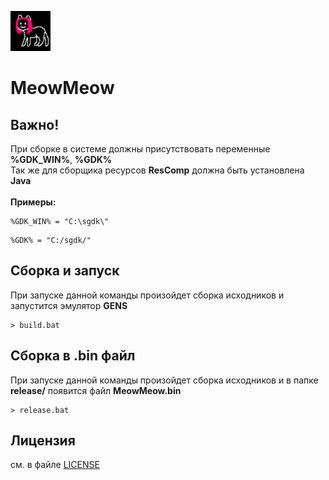 
![Cat](res/cat.png)

# MeowMeow

## Важно!
При сборке в системе должны присутствовать переменные <b>%GDK_WIN%</b>, <B>%GDK%</b><br />
Так же для сборщика ресурсов <b>ResComp</b> должна быть установлена <b>Java</b>
<br><br>
<b>Примеры:</b>

```
%GDK_WIN% = "C:\sgdk\"
```

```
%GDK% = "C:/sgdk/"
```

## Сборка и запуск

При запуске данной команды произойдет сборка исходников и запустится эмулятор <b>GENS</b>

```
> build.bat
```

## Сборка в .bin файл

При запуске данной команды произойдет сборка исходников и в папке <b>release/</b> появится файл <b>MeowMeow.bin</b>
```
> release.bat
```

## Лицензия

см. в файле [LICENSE](LICENSE)